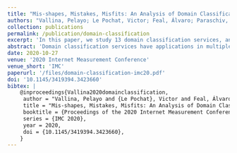 ```yaml
---
title: "Mis-shapes, Mistakes, Misfits: An Analysis of Domain Classification Services"
authors: "Vallina, Pelayo; Le Pochat, Victor; Feal, Álvaro; Paraschiv, Marius; Gamba, Julien; Burke, Tim; Hohlfeld, Oliver; Tapiador, Juan; Vallina-Rodriguez, Narseo"
collection: publications
permalink: /publication/domain-classification
excerpt: 'In this paper, we study 13 domain classification services, and find that their coverage and accuracy varies significantly and may be lacking for applications in end-user solutions or academic research.'
abstract: 'Domain classification services have applications in multiple areas,including cybersecurity, content blocking, and targeted advertising. Yet, these services are often a black box in terms of their methodology to classifying domains, which makes it difficult to assess their strengths, aptness for specific applications, and limitations. In this work, we perform a large-scale analysis of 13 popular domain classification services on more than 4.4M hostnames. Our study empirically explores their methodologies, scalability limitations, label constellations, and their suitability to academic research as well as other practical applications such as content filtering. We find that the coverage varies enormously across providers, ranging from over 90% to below 1%. All services deviate from their documented taxonomy, hampering sound usage for research. Further, labels are highly inconsistent across providers, who show little agreement over domains, making it difficult to compare or combine these services. We also show how the dynamics of crowd-sourced efforts may be obstructed by scalability and coverage aspects as well as subjective disagreements among human labelers. Finally, through case studies, we showcase that most services are not fit for detecting specialized content for research or content-blocking purposes. We conclude with actionable recommendations on their usage based on our empirical insights and experience. Particularly, we focus on how users should handle the significant disparities observed across services both in technical solutions and in research.'
date: 2020-10-27
venue: '2020 Internet Measurement Conference'
venue_short: 'IMC'
paperurl: '/files/domain-classification-imc20.pdf'
doi: '10.1145/3419394.3423660'
bibtex: |
    @inproceedings{Vallina2020domainclassification,
     author = "Vallina, Pelayo and {Le Pochat}, Victor and Feal, Álvaro and Paraschiv, Marius and Gamba, Julien and Burke, Tim and Hohlfeld, Oliver and Tapiador, Juan and Vallina-Rodriguez, Narseo",
     title = "Mis-shapes, Mistakes, Misfits: An Analysis of Domain Classification Services",
     booktitle = {Proceedings of the 2020 Internet Measurement Conference},
     series = {IMC 2020},
     year = 2020,
     doi = {10.1145/3419394.3423660},
    }
---
```

